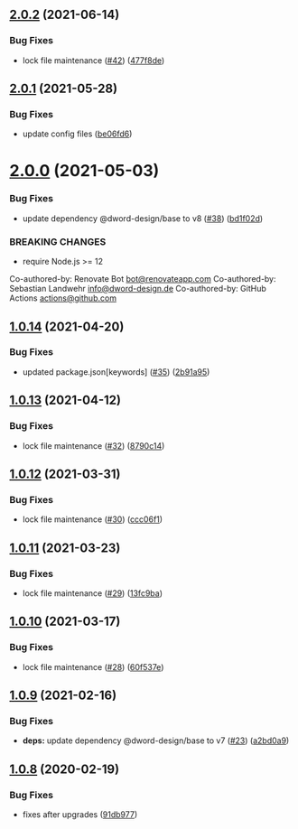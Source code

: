 ## [2.0.2](https://github.com/dword-design/package-name-regex/compare/v2.0.1...v2.0.2) (2021-06-14)


### Bug Fixes

* lock file maintenance ([#42](https://github.com/dword-design/package-name-regex/issues/42)) ([477f8de](https://github.com/dword-design/package-name-regex/commit/477f8ded1cf6189cafc8d79d7ddddc8332ac88ee))

## [2.0.1](https://github.com/dword-design/package-name-regex/compare/v2.0.0...v2.0.1) (2021-05-28)


### Bug Fixes

* update config files ([be06fd6](https://github.com/dword-design/package-name-regex/commit/be06fd64396cae7e7e224a598385798812b24f31))

# [2.0.0](https://github.com/dword-design/package-name-regex/compare/v1.0.14...v2.0.0) (2021-05-03)


### Bug Fixes

* update dependency @dword-design/base to v8 ([#38](https://github.com/dword-design/package-name-regex/issues/38)) ([bd1f02d](https://github.com/dword-design/package-name-regex/commit/bd1f02d043fa745fb83665d0d53680aec91bf407))


### BREAKING CHANGES

* require Node.js >= 12

Co-authored-by: Renovate Bot <bot@renovateapp.com>
Co-authored-by: Sebastian Landwehr <info@dword-design.de>
Co-authored-by: GitHub Actions <actions@github.com>

## [1.0.14](https://github.com/dword-design/package-name-regex/compare/v1.0.13...v1.0.14) (2021-04-20)


### Bug Fixes

* updated package.json[keywords] ([#35](https://github.com/dword-design/package-name-regex/issues/35)) ([2b91a95](https://github.com/dword-design/package-name-regex/commit/2b91a95fb94c8f057abdc0c24614004c6d9882be))

## [1.0.13](https://github.com/dword-design/package-name-regex/compare/v1.0.12...v1.0.13) (2021-04-12)


### Bug Fixes

* lock file maintenance ([#32](https://github.com/dword-design/package-name-regex/issues/32)) ([8790c14](https://github.com/dword-design/package-name-regex/commit/8790c14c2270ad58374d946a091c9763daf1fd0b))

## [1.0.12](https://github.com/dword-design/package-name-regex/compare/v1.0.11...v1.0.12) (2021-03-31)


### Bug Fixes

* lock file maintenance ([#30](https://github.com/dword-design/package-name-regex/issues/30)) ([ccc06f1](https://github.com/dword-design/package-name-regex/commit/ccc06f1d418e423f2f00776059c691d3d494dd36))

## [1.0.11](https://github.com/dword-design/package-name-regex/compare/v1.0.10...v1.0.11) (2021-03-23)


### Bug Fixes

* lock file maintenance ([#29](https://github.com/dword-design/package-name-regex/issues/29)) ([13fc9ba](https://github.com/dword-design/package-name-regex/commit/13fc9ba0c9e568b94d5085c680f0bf4ef5d37327))

## [1.0.10](https://github.com/dword-design/package-name-regex/compare/v1.0.9...v1.0.10) (2021-03-17)


### Bug Fixes

* lock file maintenance ([#28](https://github.com/dword-design/package-name-regex/issues/28)) ([60f537e](https://github.com/dword-design/package-name-regex/commit/60f537eba06f8092b726285e62faf11069623ddf))

## [1.0.9](https://github.com/dword-design/package-name-regex/compare/v1.0.8...v1.0.9) (2021-02-16)


### Bug Fixes

* **deps:** update dependency @dword-design/base to v7 ([#23](https://github.com/dword-design/package-name-regex/issues/23)) ([a2bd0a9](https://github.com/dword-design/package-name-regex/commit/a2bd0a9a451a309d1f73087b8eb43c1cbe6cb601))

## [1.0.8](https://github.com/dword-design/package-name-regex/compare/v1.0.7...v1.0.8) (2020-02-19)


### Bug Fixes

* fixes after upgrades ([91db977](https://github.com/dword-design/package-name-regex/commit/91db977300ccc0c5a77617892209145b1e4b7e54))
